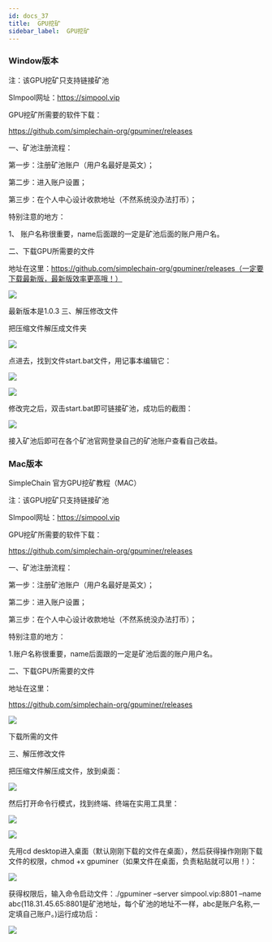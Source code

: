 ```yaml
---
id: docs_37
title:  GPU挖矿
sidebar_label:  GPU挖矿
---
```


### Window版本

注：该GPU挖矿只支持链接矿池

SImpool网址：https://simpool.vip

GPU挖矿所需要的软件下载：

https://github.com/simplechain-org/gpuminer/releases

一、矿池注册流程：

第一步：注册矿池账户（用户名最好是英文）；

第二步：进入账户设置；

第三步：在个人中心设计收款地址（不然系统没办法打币）；

特别注意的地方：

1、 账户名称很重要，name后面跟的一定是矿池后面的账户用户名。

二、下载GPU所需要的文件

地址在这里：https://github.com/simplechain-org/gpuminer/releases（一定要下载最新版，最新版效率更高哦！）

![](https://upload-images.jianshu.io/upload_images/13694105-7c1c17b81f995302.png?imageMogr2/auto-orient/strip|imageView2/2/w/831)
 
最新版本是1.0.3
三、解压修改文件

把压缩文件解压成文件夹

![](https://upload-images.jianshu.io/upload_images/13694105-5b536f012545d352.png?imageMogr2/auto-orient/strip|imageView2/2/w/94)

点进去，找到文件start.bat文件，用记事本编辑它：

![](https://upload-images.jianshu.io/upload_images/13694105-2c49e8b5f8c63597.png?imageMogr2/auto-orient/strip|imageView2/2/w/416)

![](https://upload-images.jianshu.io/upload_images/13694105-fd0ca3ccee02e912.png?imageMogr2/auto-orient/strip|imageView2/2/w/1200)

修改完之后，双击start.bat即可链接矿池，成功后的截图：

![](https://upload-images.jianshu.io/upload_images/13694105-bfb37ce5ba394d89.png?imageMogr2/auto-orient/strip|imageView2/2/w/978)

接入矿池后即可在各个矿池官网登录自己的矿池账户查看自己收益。

### Mac版本

SimpleChain 官方GPU挖矿教程（MAC）

注：该GPU挖矿只支持链接矿池

SImpool网址：https://simpool.vip

GPU挖矿所需要的软件下载：

https://github.com/simplechain-org/gpuminer/releases

一、矿池注册流程：

第一步：注册矿池账户（用户名最好是英文）；

第二步：进入账户设置；

第三步：在个人中心设计收款地址（不然系统没办法打币）；

特别注意的地方：

1.账户名称很重要，name后面跟的一定是矿池后面的账户用户名。

二、下载GPU所需要的文件

地址在这里：

https://github.com/simplechain-org/gpuminer/releases

![](https://upload-images.jianshu.io/upload_images/13694105-8dd067e04d3f1106.png?imageMogr2/auto-orient/strip|imageView2/2/w/831)

下载所需的文件

三、解压修改文件

把压缩文件解压成文件，放到桌面：

![](https://upload-images.jianshu.io/upload_images/13694105-ac17269a060d06a2.png?imageMogr2/auto-orient/strip|imageView2/2/w/132)

然后打开命令行模式，找到终端、终端在实用工具里：

![](https://upload-images.jianshu.io/upload_images/13694105-9eb5a40c6b078efd.png?imageMogr2/auto-orient/strip|imageView2/2/w/419)

![](https://upload-images.jianshu.io/upload_images/13694105-672de6d7fe44f1a0.png?imageMogr2/auto-orient/strip|imageView2/2/w/416)
 

先用cd desktop进入桌面（默认刚刚下载的文件在桌面），然后获得操作刚刚下载文件的权限，chmod +x gpuminer（如果文件在桌面，负责粘贴就可以用！）：

![](https://upload-images.jianshu.io/upload_images/13694105-08d99e08c7022d79.png?imageMogr2/auto-orient/strip|imageView2/2/w/687)


获得权限后，输入命令启动文件：./gpuminer –server simpool.vip:8801 –name abc(118.31.45.65:8801是矿池地址，每个矿池的地址不一样，abc是账户名称,一定填自己账户。)运行成功后：

![](https://upload-images.jianshu.io/upload_images/13694105-89a2ff3dbed40a49.png?imageMogr2/auto-orient/strip|imageView2/2/w/687)

 





